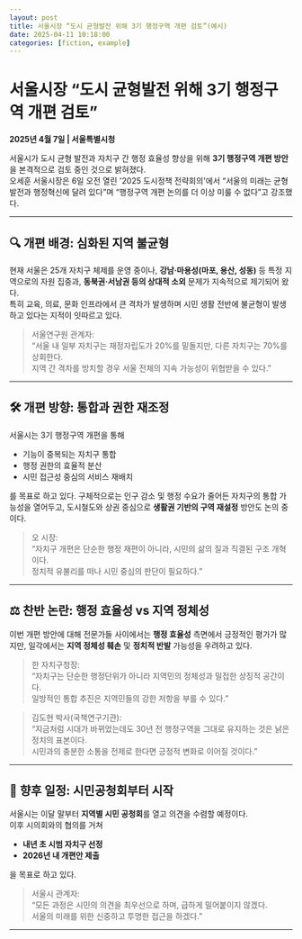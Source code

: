 ```yaml
---
layout: post
title: 서울시장 “도시 균형발전 위해 3기 행정구역 개편 검토”(예시)
date: 2025-04-11 10:18:00
categories: [fiction, example]
---
```

# 서울시장 “도시 균형발전 위해 3기 행정구역 개편 검토”

**2025년 4월 7일 | 서울특별시청**

서울시가 도시 균형 발전과 자치구 간 행정 효율성 향상을 위해 **3기 행정구역 개편 방안**을 본격적으로 검토 중인 것으로 밝혀졌다.  
오세훈 서울시장은 6일 오전 열린 '2025 도시정책 전략회의'에서 “서울의 미래는 균형발전과 행정혁신에 달려 있다”며 “행정구역 개편 논의를 더 이상 미룰 수 없다”고 강조했다.

---

## 🔍 개편 배경: 심화된 지역 불균형

현재 서울은 25개 자치구 체제를 운영 중이나, **강남·마용성(마포, 용산, 성동)** 등 특정 지역으로의 자원 집중과, **동북권·서남권 등의 상대적 소외** 문제가 지속적으로 제기되어 왔다.  
특히 교육, 의료, 문화 인프라에서 큰 격차가 발생하며 시민 생활 전반에 불균형이 발생하고 있다는 지적이 잇따르고 있다.

> 서울연구원 관계자:  
> “서울 내 일부 자치구는 재정자립도가 20%를 밑돌지만, 다른 자치구는 70%를 상회한다.  
> 지역 간 격차를 방치할 경우 서울 전체의 지속 가능성이 위협받을 수 있다.”

---

## 🛠 개편 방향: 통합과 권한 재조정

서울시는 3기 행정구역 개편을 통해  
- 기능이 중복되는 자치구 통합  
- 행정 권한의 효율적 분산  
- 시민 접근성 중심의 서비스 재배치  

를 목표로 하고 있다. 구체적으로는 인구 감소 및 행정 수요가 줄어든 자치구의 통합 가능성을 열어두고, 도시철도와 상권 중심으로 **생활권 기반의 구역 재설정** 방안도 논의 중이다.

> 오 시장:  
> “자치구 개편은 단순한 행정 재편이 아니라, 시민의 삶의 질과 직결된 구조 개혁이다.  
> 정치적 유불리를 떠나 시민 중심의 판단이 필요하다.”

---

## ⚖️ 찬반 논란: 행정 효율성 vs 지역 정체성

이번 개편 방안에 대해 전문가들 사이에서는 **행정 효율성** 측면에서 긍정적인 평가가 많지만, 일각에서는 **지역 정체성 훼손** 및 **정치적 반발** 가능성을 우려하고 있다.

> 한 자치구청장:  
> “자치구는 단순한 행정단위가 아니라 지역민의 정체성과 밀접한 상징적 공간이다.  
> 일방적인 통합 추진은 지역민들의 강한 저항을 부를 수 있다.”

> 김도현 박사(국책연구기관):  
> “지금처럼 시대가 바뀌었는데도 30년 전 행정구역을 그대로 유지하는 것은 낡은 정치의 표본이다.  
> 시민과의 충분한 소통을 전제로 한다면 긍정적 변화로 이어질 것이다.”

---

## 📅 향후 일정: 시민공청회부터 시작

서울시는 이달 말부터 **지역별 시민 공청회**를 열고 의견을 수렴할 예정이다.  
이후 시의회와의 협의를 거쳐  
- **내년 초 시범 자치구 선정**  
- **2026년 내 개편안 제출**  

을 목표로 하고 있다.

> 서울시 관계자:  
> “모든 과정은 시민의 의견을 최우선으로 하며, 급하게 밀어붙이지 않겠다.  
> 서울의 미래를 위한 신중하고 투명한 접근을 하겠다.”

---

